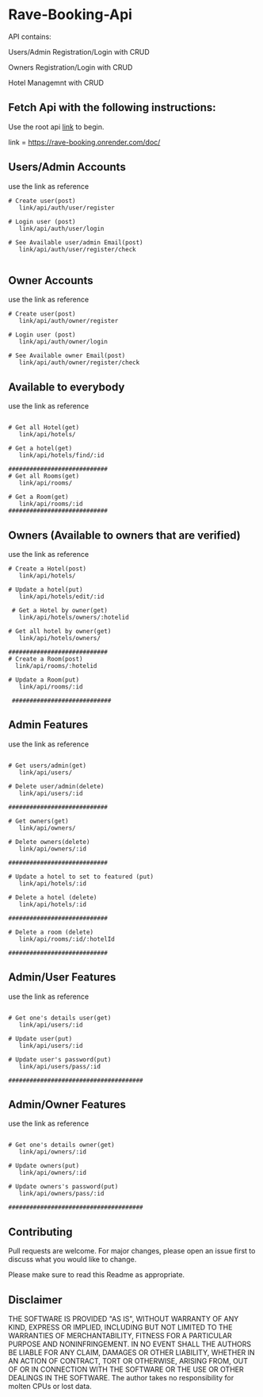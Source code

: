 # Rave-Booking-Api

API contains: 

Users/Admin Registration/Login with CRUD

Owners Registration/Login with CRUD

Hotel Managemnt with CRUD

## Fetch Api with the following instructions:
Use the root api [link](https://rave-booking.onrender.com/doc/) to begin.

link = https://rave-booking.onrender.com/doc/


## Users/Admin Accounts
use the link as reference
```
# Create user(post)
   link/api/auth/user/register

# Login user (post)
   link/api/auth/user/login

# See Available user/admin Email(post)
   link/api/auth/user/register/check


```
## Owner Accounts
use the link as reference
```
# Create user(post)
   link/api/auth/owner/register

# Login user (post)
   link/api/auth/owner/login

# See Available owner Email(post)
   link/api/auth/owner/register/check

```


## Available to everybody
use the link as reference
```

# Get all Hotel(get)
   link/api/hotels/

# Get a hotel(get)
   link/api/hotels/find/:id
   
############################      
# Get all Rooms(get)
   link/api/rooms/

# Get a Room(get)
   link/api/rooms/:id
############################
```

## Owners (Available to owners that are verified)
use the link as reference
```
# Create a Hotel(post)
   link/api/hotels/

# Update a hotel(put)
   link/api/hotels/edit/:id

 # Get a Hotel by owner(get)
   link/api/hotels/owners/:hotelid

# Get all hotel by owner(get)
   link/api/hotels/owners/
   
############################
# Create a Room(post)
  link/api/rooms/:hotelid
 
# Update a Room(put)
   link/api/rooms/:id
   
 ############################
```

## Admin Features
use the link as reference
```

# Get users/admin(get)
   link/api/users/

# Delete user/admin(delete)
   link/api/users/:id

############################

# Get owners(get)
   link/api/owners/

# Delete owners(delete)
   link/api/owners/:id

############################

# Update a hotel to set to featured (put)
   link/api/hotels/:id
   
# Delete a hotel (delete)
   link/api/hotels/:id
 
############################  

# Delete a room (delete)
   link/api/rooms/:id/:hotelId
 
############################  
```

## Admin/User Features
use the link as reference
```

# Get one's details user(get)
   link/api/users/:id

# Update user(put)
   link/api/users/:id

# Update user's password(put)
   link/api/users/pass/:id

######################################
```

## Admin/Owner Features
use the link as reference
```

# Get one's details owner(get)
   link/api/owners/:id

# Update owners(put)
   link/api/owners/:id

# Update owners's password(put)
   link/api/owners/pass/:id

######################################
```


## Contributing
Pull requests are welcome. For major changes, please open an issue first to discuss what you would like to change.

Please make sure to read this Readme as appropriate.

## Disclaimer 
THE SOFTWARE IS PROVIDED "AS IS", WITHOUT WARRANTY OF ANY KIND, EXPRESS OR IMPLIED, INCLUDING BUT NOT LIMITED TO THE WARRANTIES OF MERCHANTABILITY, FITNESS FOR A PARTICULAR PURPOSE AND NONINFRINGEMENT. IN NO EVENT SHALL THE AUTHORS BE LIABLE FOR ANY CLAIM, DAMAGES OR OTHER LIABILITY, WHETHER IN AN ACTION OF CONTRACT, TORT OR OTHERWISE, ARISING FROM, OUT OF OR IN CONNECTION WITH THE SOFTWARE OR THE USE OR OTHER DEALINGS IN THE SOFTWARE.
The author takes no responsibility for molten CPUs or lost data.
